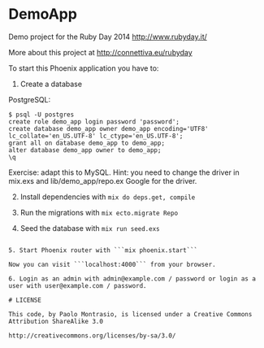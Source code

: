 # DemoApp

Demo project for the Ruby Day 2014
http://www.rubyday.it/

More about this project at http://connettiva.eu/rubyday

To start this Phoenix application you have to:

1. Create a database

PostgreSQL:


```
$ psql -U postgres
create role demo_app login password 'password';
create database demo_app owner demo_app encoding='UTF8' lc_collate='en_US.UTF-8' lc_ctype='en_US.UTF-8';
grant all on database demo_app to demo_app;
alter database demo_app owner to demo_app;
\q
```

Exercise: adapt this to MySQL.
Hint: you need to change the driver in mix.exs and lib/demo_app/repo.ex
Google for the driver.

2. Install dependencies with ```mix do deps.get, compile```

3. Run the migrations with ```mix ecto.migrate Repo```

4. Seed the database with ```mix run seed.exs```
```

5. Start Phoenix router with ```mix phoenix.start```

Now you can visit ```localhost:4000``` from your browser.

6. Login as an admin with admin@example.com / password or login as a user with user@example.com / password.

# LICENSE

This code, by Paolo Montrasio, is licensed under a Creative Commons Attribution ShareAlike 3.0

http://creativecommons.org/licenses/by-sa/3.0/
